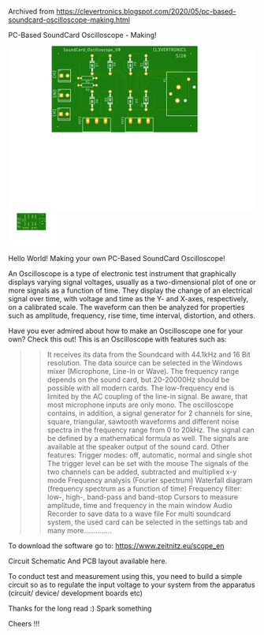 Archived from https://clevertronics.blogspot.com/2020/05/pc-based-soundcard-oscilloscope-making.html

PC-Based SoundCard Oscilloscope - Making!

![](PC%20Based%20SoundCard%20Oscilloscope/OScope_SoundCard.png)
<img src="PC%20Based%20SoundCard%20Oscilloscope/OScope_SoundCard.png" width="100">

Hello World!
Making your own PC-Based SoundCard Oscilloscope!

An Oscilloscope is a type of electronic test instrument that graphically displays varying signal voltages, usually as a two-dimensional plot of one or more signals as a function of time. They display the change of an electrical signal over time, with voltage and time as the Y- and X-axes, respectively, on a calibrated scale. The waveform can then be analyzed for properties such as amplitude, frequency, rise time, time interval, distortion, and others.

Have you ever admired about how to make an Oscilloscope one for your own? Check this out!
This is an Oscilloscope with features such as:
>> It receives its data from the Soundcard with 44.1kHz and 16 Bit resolution. 
>> The data source can be selected in the Windows mixer (Microphone, Line-In or Wave). The frequency range depends on the sound card, but 20-20000Hz should be possible with all modern cards. The low-frequency end is limited by the AC coupling of the line-in signal. Be aware, that most microphone inputs are only mono.
>> The oscilloscope contains, in addition, a signal generator for 2 channels for sine, square, triangular, sawtooth waveforms and different noise spectra in the frequency range from 0 to 20kHz. The signal can be defined by a mathematical formula as well. The signals are available at the speaker output of the sound card. 
Other features:
Trigger modes: off, automatic, normal and single shot
The trigger level can be set with the mouse
The signals of the two channels can be added, subtracted and multiplied
x-y mode
Frequency analysis (Fourier spectrum)
Waterfall diagram (frequency spectrum as a function of time)
Frequency filter: low-, high-, band-pass and band-stop
Cursors to measure amplitude, time and frequency in the main window
Audio Recorder to save data to a wave file
For multi soundcard system, the used card can be selected in the settings tab
and many more..............

To download the software go to:  https://www.zeitnitz.eu/scope_en

Circuit Schematic And PCB layout available here.

To conduct test and measurement using this, you need to build a simple circuit so as to regulate the input voltage to your system from the apparatus (circuit/ device/ development boards etc)

Thanks for the long read :)
Spark something 

Cheers !!! 
